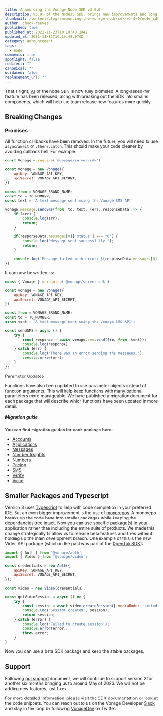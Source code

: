 ```yaml
---
title: Announcing the Vonage Node SDK v3.0.0
description: v3.0. of the NodeJS SDK, brings new improvements and long "await"ed features
thumbnail: /content/blog/announcing-the-vonage-node-sdk-v3-0-0/node_sdk-updates.png
author: chuck-reeves
published: true
published_at: 2022-11-23T10:10:48.204Z
updated_at: 2022-11-23T10:10:49.976Z
category: announcement
tags:
  - node
comments: true
spotlight: false
redirect: ""
canonical: ""
outdated: false
replacement_url: ""
---
```

That's right, [v3](https://github.com/Vonage/vonage-node-sdk/releases/tag/%40vonage%2Fserver-sdk%403.0.0) of the node SDK is now fully promised. A long-asked-for feature has been released, along with breaking out the SDK into smaller components, which will help the team release new features more quickly.

## Breaking Changes

### Promises

All function callbacks have been removed. In the future, you will need to use `async/await` or `.then/.catch`. This should make your code cleaner by avoiding callback hell. For example:

```js
const Vonage = require('@vonage/server-sdk')

const vonage = new Vonage({
    apiKey: VONAGE_API_KEY,
    apiSecret: VONAGE_API_SECRET,
})

const from = VONAGE_BRAND_NAME;
const to = TO_NUMBER;
const text = 'A text message sent using the Vonage SMS API'

vonage.message.sendSms(from, to, text, (err, responseData) => {
    if (err) {
        console.log(err);
        return;
    }

    if(responseData.messages[0]['status'] === "0") {
        console.log("Message sent successfully.");
        return;
    } 
    
    console.log(`Message failed with error: ${responseData.messages[0]['error-text']}`);
})
```

It can now be written as:

```js
const { Vonage } = require('@vonage/server-sdk')

const vonage = new Vonage({
    apiKey: VONAGE_API_KEY,
    apiSecret: VONAGE_API_SECRET,
})

const from = VONAGE_BRAND_NAME;
const to = TO_NUMBER;
const text = 'A text message sent using the Vonage SMS API';

const sendSMS = async () {
    try {
        const response = await vonage.sms.send({to, from, text});
        console.log(response);
    } catch (err) {
        console.log('There was an error sending the messages.'); 
        console.error(err);
    }
};
```

Parameter Updates

Functions have also been updated to use parameter objects instead of function arguments. This will help keep functions with many optional parameters more manageable. We have published a migration document for each package that will describe which functions have been updated in more detail.

##### Migration guide

You can find migration guides for each package here:

* [Accounts](https://github.com/Vonage/vonage-node-sdk/blob/3.x/packages/accounts/v2_TO_v3_MIGRATION_GUIDE.md)
* [Applications](https://github.com/Vonage/vonage-node-sdk/blob/3.x/packages/applications/v2_TO_v3_MIGRATION_GUIDE.md)
* [Messages](https://github.com/Vonage/vonage-node-sdk/blob/3.x/packages/messages/v2_TO_v3_MIGRATION_GUIDE.md)
* [Number Insights](https://github.com/Vonage/vonage-node-sdk/blob/3.x/packages/number-insights/v2_TO_v3_MIGRATION_GUIDE.md)
* [Numbers](https://github.com/Vonage/vonage-node-sdk/blob/3.x/packages/numbers/v2_TO_v3_MIGRATION_GUIDE.md)
* [Pricing](https://github.com/Vonage/vonage-node-sdk/blob/3.x/packages/pricing/v2_TO_v3_MIGRATION_GUIDE.md)
* [SMS](https://github.com/Vonage/vonage-node-sdk/blob/3.x/packages/sms/v2_TO_v3_MIGRATION_GUIDE.md)
* [Verify](https://github.com/Vonage/vonage-node-sdk/blob/3.x/packages/verify/v2_TO_v3_MIGRATION_GUIDE.md)
* [Voice](https://github.com/Vonage/vonage-node-sdk/blob/3.x/packages/voice/v2_TO_v3_MIGRATION_GUIDE.md)

## Smaller Packages and Typescript

Version 3 uses [Typescript](https://www.typescriptlang.org/) to help with code completion in your preferred IDE. But an even bigger improvement is the use of [monorepos](https://github.com/Vonage/vonage-node-sdk/blob/3.x/packages/voice/v2_TO_v3_MIGRATION_GUIDE.md). A monorepo breaks up the code base into smaller packages while keeping the dependancies tree intact. Now you can use specific package(s) in your application rather than including the entire suite of products. We made this change strategically to allow us to release beta features and fixes without holding up the main development branch. One example of this is the new Video API package (which in the past was part of the [OpenTok SDK](https://github.com/opentok/opentok-node)):

```js
import { Auth } from '@vonage/auth';
import { Video } from '@vonage/video';

const credentials = new Auth({
    apiKey: VONAGE_API_KEY,
    apiSecret: VONAGE_API_SECRET,
});

const video = new Video(credentials);

const getVideoSession = async () => {
    try {
        const session = await video.createSession({ mediaMode: 'routed' });
        console.log('Session created', session);
        return session;
    } catch (error) {
        console.log('Failed to create session');
        console.error(error);
        throw error;
    }
}
```

Now you can use a beta SDK package and keep the stable packages.

## Support

Following [our support](https://github.com/Nexmo/server-sdk-specification/blob/main/SPECIFICATION.md#sdk-support) document, we will continue to support version 2 for another six months bringing us to around May of 2023. We will not be adding new features, just fixes.

For more detailed information, please visit the SDK documentation or look at the code snippets. You can reach out to us on the Vonage Developer [Slack](https://developer.vonage.com/community/slack) and stay in the loop by following [VonageDev](https://twitter.com/VonageDev) on Twitter.
